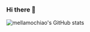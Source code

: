 ### Hi there 👋

![mellamochiao's GitHub stats](https://github-readme-stats.vercel.app/api?username=mellamochiao&show_icons=true&theme=tokyonight&rank_icon=github&count_private=true)
